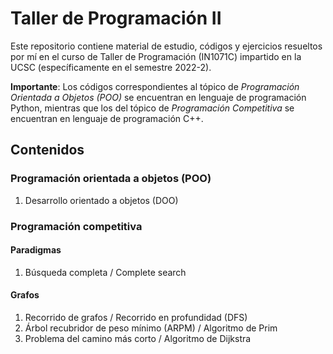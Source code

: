 # Taller de Programación II

Este repositorio contiene material de estudio, códigos y ejercicios resueltos por mí en el curso de Taller de Programación (IN1071C) impartido en la UCSC (específicamente en el semestre 2022-2).

**Importante**: Los códigos correspondientes al tópico de *Programación Orientada a Objetos (POO)* se encuentran en lenguaje de programación Python, mientras que los del tópico de *Programación Competitiva* se encuentran en lenguaje de programación C++.

## Contenidos

### Programación orientada a objetos (POO)
1. Desarrollo orientado a objetos (DOO)

### Programación competitiva

#### Paradigmas
1. Búsqueda completa / Complete search

#### Grafos
1. Recorrido de grafos / Recorrido en profundidad (DFS)
2. Árbol recubridor de peso mínimo (ARPM) / Algoritmo de Prim
3. Problema del camino más corto / Algoritmo de Dijkstra